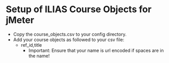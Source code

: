 # Setup of ILIAS Course Objects for jMeter

* Copy the course_objects.csv to your config directory.
* Add your course objects as followed to your csv file:
    * ref_id,title
        * Important: Ensure that your name is url encoded if spaces are in the name!   